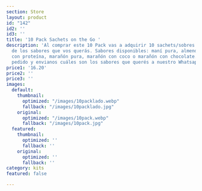 ```yaml
---
section: Store
layout: product
id: "142"
id2: ''
id3: ''
title: '10 Pack Sachets on the Go '
description: 'Al comprar este 10 Pack vas a adquirir 10 sachets/sobres de mantequillas
  de los sabores que vos querás. Sabores disponibles: maní pura, almendra pura, almendra
  con proteína, marañón pura, marañón con coco o marañón con chocolate. Realizá tu
  pedido y envianos cuáles son los sabores que querés a nuestro Whatsapp 89423381. '
price1: '16.20'
price2: ''
price3: ''
images:
  default:
    thumbnail:
      optimized: "/images/10packlado.webp"
      fallback: "/images/10packlado.jpg"
    original:
      optimized: "/images/10pack.webp"
      fallback: "/images/10pack.jpg"
  featured:
    thumbnail:
      optimized: ''
      fallback: ''
    original:
      optimized: ''
      fallback: ''
category: kits
featured: false

---
```

